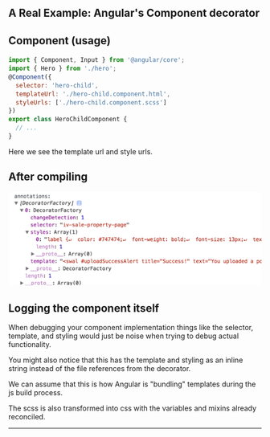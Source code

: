 ## A Real Example: Angular's Component decorator

## Component (usage)

```javascript
import { Component, Input } from '@angular/core';
import { Hero } from './hero';
@Component({
  selector: 'hero-child',
  templateUrl: './hero-child.component.html',
  styleUrls: ['./hero-child.component.scss']
})
export class HeroChildComponent {
  // ...
}
```

<div class="notes">
Here we see the template url and style urls.
</div>

## After compiling

![](assets/component-metadata.jpg)

## Logging the component itself

<div class="notes">

When debugging your component implementation things like the selector, template, and styling would just be noise when trying to debug actual functionality.

You might also notice that this has the template and styling as an inline string instead of the file references from the decorator.

We can assume that this is how Angular is "bundling" templates during the js build process.

The scss is also transformed into css with the variables and mixins already reconciled.
</div>

---
